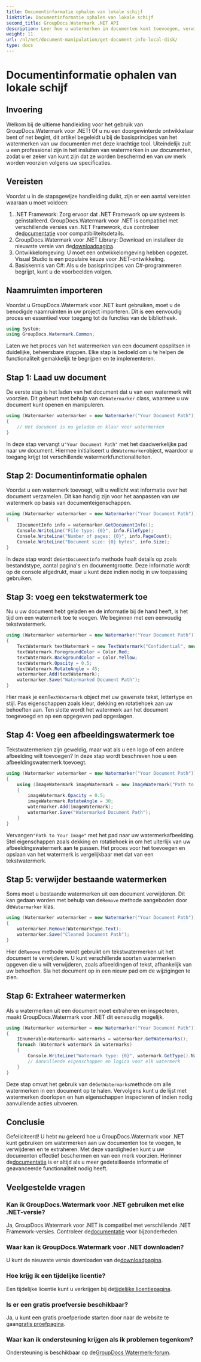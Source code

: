 ```yaml
---
title: Documentinformatie ophalen van lokale schijf
linktitle: Documentinformatie ophalen van lokale schijf
second_title: GroupDocs.Watermark .NET API
description: Leer hoe u watermerken in documenten kunt toevoegen, verwijderen en extraheren met behulp van GroupDocs voor .NET met deze uitgebreide stapsgewijze handleiding.
weight: 11
url: /nl/net/document-manipulation/get-document-info-local-disk/
type: docs
---
```

# Documentinformatie ophalen van lokale schijf

## Invoering
Welkom bij de ultieme handleiding voor het gebruik van GroupDocs.Watermark voor .NET! Of u nu een doorgewinterde ontwikkelaar bent of net begint, dit artikel begeleidt u bij de basisprincipes van het watermerken van uw documenten met deze krachtige tool. Uiteindelijk zult u een professional zijn in het insluiten van watermerken in uw documenten, zodat u er zeker van kunt zijn dat ze worden beschermd en van uw merk worden voorzien volgens uw specificaties.
## Vereisten
Voordat u in de stapsgewijze handleiding duikt, zijn er een aantal vereisten waaraan u moet voldoen:
1.  .NET Framework: Zorg ervoor dat .NET Framework op uw systeem is geïnstalleerd. GroupDocs.Watermark voor .NET is compatibel met verschillende versies van .NET Framework, dus controleer de[documentatie](https://tutorials.groupdocs.com/Watermark/net/) voor compatibiliteitsdetails.
2.  GroupDocs.Watermark voor .NET Library: Download en installeer de nieuwste versie van de[downloadpagina](https://releases.groupdocs.com/Watermark/net/).
3. Ontwikkelomgeving: U moet een ontwikkelomgeving hebben opgezet. Visual Studio is een populaire keuze voor .NET-ontwikkeling.
4. Basiskennis van C#: Als u de basisprincipes van C#-programmeren begrijpt, kunt u de voorbeelden volgen.
## Naamruimten importeren
Voordat u GroupDocs.Watermark voor .NET kunt gebruiken, moet u de benodigde naamruimten in uw project importeren. Dit is een eenvoudig proces en essentieel voor toegang tot de functies van de bibliotheek.
```csharp
using System;
using GroupDocs.Watermark.Common;
```
Laten we het proces van het watermerken van een document opsplitsen in duidelijke, beheersbare stappen. Elke stap is bedoeld om u te helpen de functionaliteit gemakkelijk te begrijpen en te implementeren.
## Stap 1: Laad uw document
 De eerste stap is het laden van het document dat u van een watermerk wilt voorzien. Dit gebeurt met behulp van de`Watermarker` class, waarmee u uw document kunt openen en manipuleren.
```csharp
using (Watermarker watermarker = new Watermarker("Your Document Path"))
{
    // Het document is nu geladen en klaar voor watermerken
}
```
 In deze stap vervangt u`"Your Document Path"` met het daadwerkelijke pad naar uw document. Hiermee initialiseert u de`Watermarker`object, waardoor u toegang krijgt tot verschillende watermerkfunctionaliteiten.
## Stap 2: Documentinformatie ophalen
Voordat u een watermerk toevoegt, wilt u wellicht wat informatie over het document verzamelen. Dit kan handig zijn voor het aanpassen van uw watermerk op basis van documenteigenschappen.

```csharp
using (Watermarker watermarker = new Watermarker("Your Document Path"))
{
    IDocumentInfo info = watermarker.GetDocumentInfo();
    Console.WriteLine("File type: {0}", info.FileType);
    Console.WriteLine("Number of pages: {0}", info.PageCount);
    Console.WriteLine("Document size: {0} bytes", info.Size);
}
```
 In deze stap wordt de`GetDocumentInfo` methode haalt details op zoals bestandstype, aantal pagina's en documentgrootte. Deze informatie wordt op de console afgedrukt, maar u kunt deze indien nodig in uw toepassing gebruiken.
## Stap 3: voeg een tekstwatermerk toe
Nu u uw document hebt geladen en de informatie bij de hand heeft, is het tijd om een watermerk toe te voegen. We beginnen met een eenvoudig tekstwatermerk.

```csharp
using (Watermarker watermarker = new Watermarker("Your Document Path"))
{
    TextWatermark textWatermark = new TextWatermark("Confidential", new Font("Arial", 36));
    textWatermark.ForegroundColor = Color.Red;
    textWatermark.BackgroundColor = Color.Yellow;
    textWatermark.Opacity = 0.5;
    textWatermark.RotateAngle = 45;
    watermarker.Add(textWatermark);
    watermarker.Save("Watermarked Document Path");
}
```
 Hier maak je een`TextWatermark` object met uw gewenste tekst, lettertype en stijl. Pas eigenschappen zoals kleur, dekking en rotatiehoek aan uw behoeften aan. Ten slotte wordt het watermerk aan het document toegevoegd en op een opgegeven pad opgeslagen.
## Stap 4: Voeg een afbeeldingswatermerk toe
Tekstwatermerken zijn geweldig, maar wat als u een logo of een andere afbeelding wilt toevoegen? In deze stap wordt beschreven hoe u een afbeeldingswatermerk toevoegt.

```csharp
using (Watermarker watermarker = new Watermarker("Your Document Path"))
{
    using (ImageWatermark imageWatermark = new ImageWatermark("Path to Your Image"))
    {
        imageWatermark.Opacity = 0.5;
        imageWatermark.RotateAngle = 30;
        watermarker.Add(imageWatermark);
        watermarker.Save("Watermarked Document Path");
    }
}
```
 Vervangen`"Path to Your Image"` met het pad naar uw watermerkafbeelding. Stel eigenschappen zoals dekking en rotatiehoek in om het uiterlijk van uw afbeeldingswatermerk aan te passen. Het proces voor het toevoegen en opslaan van het watermerk is vergelijkbaar met dat van een tekstwatermerk.
## Stap 5: verwijder bestaande watermerken
 Soms moet u bestaande watermerken uit een document verwijderen. Dit kan gedaan worden met behulp van de`Remove` methode aangeboden door de`Watermarker` klas.

```csharp
using (Watermarker watermarker = new Watermarker("Your Document Path"))
{
    watermarker.Remove(WatermarkType.Text);
    watermarker.Save("Cleaned Document Path");
}
```
 Hier de`Remove` methode wordt gebruikt om tekstwatermerken uit het document te verwijderen. U kunt verschillende soorten watermerken opgeven die u wilt verwijderen, zoals afbeeldingen of tekst, afhankelijk van uw behoeften. Sla het document op in een nieuw pad om de wijzigingen te zien.
## Stap 6: Extraheer watermerken
Als u watermerken uit een document moet extraheren en inspecteren, maakt GroupDocs.Watermark voor .NET dit eenvoudig mogelijk.

```csharp
using (Watermarker watermarker = new Watermarker("Your Document Path"))
{
    IEnumerable<Watermark> watermarks = watermarker.GetWatermarks();
    foreach (Watermark watermark in watermarks)
    {
        Console.WriteLine("Watermark type: {0}", watermark.GetType().Name);
        // Aanvullende eigenschappen en logica voor elk watermerk
    }
}
```
 Deze stap omvat het gebruik van de`GetWatermarks`methode om alle watermerken in een document op te halen. Vervolgens kunt u de lijst met watermerken doorlopen en hun eigenschappen inspecteren of indien nodig aanvullende acties uitvoeren.
## Conclusie
 Gefeliciteerd! U hebt nu geleerd hoe u GroupDocs.Watermark voor .NET kunt gebruiken om watermerken aan uw documenten toe te voegen, te verwijderen en te extraheren. Met deze vaardigheden kunt u uw documenten effectief beschermen en van een merk voorzien. Herinner de[documentatie](https://tutorials.groupdocs.com/Watermark/net/) is er altijd als u meer gedetailleerde informatie of geavanceerde functionaliteit nodig heeft.
## Veelgestelde vragen
### Kan ik GroupDocs.Watermark voor .NET gebruiken met elke .NET-versie?
 Ja, GroupDocs.Watermark voor .NET is compatibel met verschillende .NET Framework-versies. Controleer de[documentatie](https://tutorials.groupdocs.com/Watermark/net/) voor bijzonderheden.
### Waar kan ik GroupDocs.Watermark voor .NET downloaden?
 U kunt de nieuwste versie downloaden van de[downloadpagina](https://releases.groupdocs.com/Watermark/net/).
### Hoe krijg ik een tijdelijke licentie?
 Een tijdelijke licentie kunt u verkrijgen bij de[tijdelijke licentiepagina](https://purchase.groupdocs.com/temporary-license/).
### Is er een gratis proefversie beschikbaar?
 Ja, u kunt een gratis proefperiode starten door naar de website te gaan[gratis proefpagina](https://releases.groupdocs.com/).
### Waar kan ik ondersteuning krijgen als ik problemen tegenkom?
 Ondersteuning is beschikbaar op de[GroupDocs Watermerk-forum](https://forum.groupdocs.com/c/watermark/19).